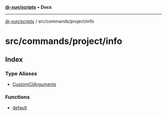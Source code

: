 [**@-xun/scripts**](../../../../README.md) • **Docs**

***

[@-xun/scripts](../../../../README.md) / src/commands/project/info

# src/commands/project/info

## Index

### Type Aliases

- [CustomCliArguments](type-aliases/CustomCliArguments.md)

### Functions

- [default](functions/default.md)
